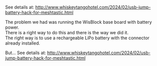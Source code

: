 See details at:
http://www.whiskeytangohotel.com/2024/02/usb-jump-battery-hack-for-meshtastic.html

The problem we had was running the WisBlock base board with battery power.  
There is a right way to do this and there is the way we did it.  
The right way is to use a rechargeable LiPo battery with the connector already installed.

But... See details at:
http://www.whiskeytangohotel.com/2024/02/usb-jump-battery-hack-for-meshtastic.html
